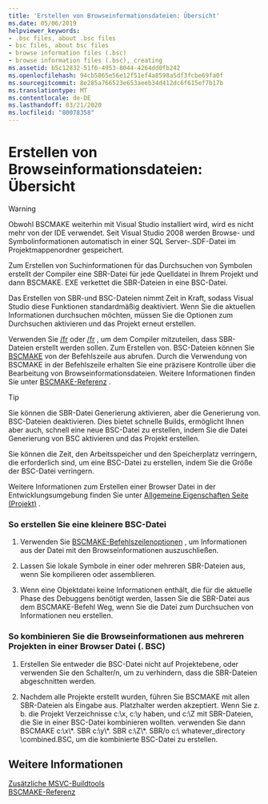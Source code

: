```yaml
---
title: 'Erstellen von Browseinformationsdateien: Übersicht'
ms.date: 05/06/2019
helpviewer_keywords:
- .bsc files, about .bsc files
- bsc files, about bsc files
- browse information files (.bsc)
- browse information files (.bsc), creating
ms.assetid: b5c12832-51f6-4953-8044-4264dd0fb242
ms.openlocfilehash: 94cb5865e56e12f51ef4a8598a5df3fcbe69fa0f
ms.sourcegitcommit: 8e285a766523e653aeeb34d412dc6f615ef7b17b
ms.translationtype: MT
ms.contentlocale: de-DE
ms.lasthandoff: 03/21/2020
ms.locfileid: "80078358"
---
```

# <a name="building-browse-information-files-overview"></a>Erstellen von Browseinformationsdateien: Übersicht

> [!WARNING]
> Obwohl BSCMAKE weiterhin mit Visual Studio installiert wird, wird es nicht mehr von der IDE verwendet. Seit Visual Studio 2008 werden Browse- und Symbolinformationen automatisch in einer SQL Server-.SDF-Datei im Projektmappenordner gespeichert.

Zum Erstellen von Suchinformationen für das Durchsuchen von Symbolen erstellt der Compiler eine SBR-Datei für jede Quelldatei in Ihrem Projekt und dann BSCMAKE. EXE verkettet die SBR-Dateien in eine BSC-Datei.

Das Erstellen von SBR-und BSC-Dateien nimmt Zeit in Kraft, sodass Visual Studio diese Funktionen standardmäßig deaktiviert. Wenn Sie die aktuellen Informationen durchsuchen möchten, müssen Sie die Optionen zum Durchsuchen aktivieren und das Projekt erneut erstellen.

Verwenden Sie [/fr](fr-fr-create-dot-sbr-file.md) oder [/fr](fr-fr-create-dot-sbr-file.md) , um dem Compiler mitzuteilen, dass SBR-Dateien erstellt werden sollen. Zum Erstellen von. BSC-Dateien können Sie [BSCMAKE](bscmake-command-line.md) von der Befehlszeile aus abrufen. Durch die Verwendung von BSCMAKE in der Befehlszeile erhalten Sie eine präzisere Kontrolle über die Bearbeitung von Browseinformationsdateien. Weitere Informationen finden Sie unter [BSCMAKE-Referenz](bscmake-reference.md) .

> [!TIP]
>  Sie können die SBR-Datei Generierung aktivieren, aber die Generierung von. BSC-Dateien deaktivieren. Dies bietet schnelle Builds, ermöglicht Ihnen aber auch, schnell eine neue BSC-Datei zu erstellen, indem Sie die Datei Generierung von BSC aktivieren und das Projekt erstellen.

Sie können die Zeit, den Arbeitsspeicher und den Speicherplatz verringern, die erforderlich sind, um eine BSC-Datei zu erstellen, indem Sie die Größe der BSC-Datei verringern.

Weitere Informationen zum Erstellen einer Browser Datei in der Entwicklungsumgebung finden Sie unter [Allgemeine Eigenschaften Seite (Projekt)](general-property-page-project.md) .

### <a name="to-create-a-smaller-bsc-file"></a>So erstellen Sie eine kleinere BSC-Datei

1. Verwenden Sie [BSCMAKE-Befehlszeilenoptionen](bscmake-options.md) , um Informationen aus der Datei mit den Browseinformationen auszuschließen.

1. Lassen Sie lokale Symbole in einer oder mehreren SBR-Dateien aus, wenn Sie kompilieren oder assemblieren.

1. Wenn eine Objektdatei keine Informationen enthält, die für die aktuelle Phase des Debuggens benötigt werden, lassen Sie die SBR-Datei aus dem BSCMAKE-Befehl Weg, wenn Sie die Datei zum Durchsuchen von Informationen neu erstellen.

### <a name="to-combine-the-browse-information-from-several-projects-into-one-browser-file-bsc"></a>So kombinieren Sie die Browseinformationen aus mehreren Projekten in einer Browser Datei (. BSC)

1. Erstellen Sie entweder die BSC-Datei nicht auf Projektebene, oder verwenden Sie den Schalter/n, um zu verhindern, dass die SBR-Dateien abgeschnitten werden.

1. Nachdem alle Projekte erstellt wurden, führen Sie BSCMAKE mit allen SBR-Dateien als Eingabe aus. Platzhalter werden akzeptiert. Wenn Sie z. b. die Projekt Verzeichnisse c:\x, c:\y haben, und c:\Z mit SBR-Dateien, die Sie in einer BSC-Datei kombinieren wollten. verwenden Sie dann BSCMAKE c:\x\\\*. SBR c:\y\\\*. SBR c:\Z\\\*. SBR/o c:\ whatever_directory \combined.BSC, um die kombinierte BSC-Datei zu erstellen.

## <a name="see-also"></a>Weitere Informationen

[Zusätzliche MSVC-Buildtools](c-cpp-build-tools.md)<br/>
[BSCMAKE-Referenz](bscmake-reference.md)
